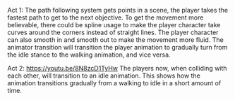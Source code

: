 Act 1: The path following system gets points in a scene, the player takes the fastest path to get to the next objective.
To get the movement more believable, there could be spline usage to make the player character take curves around the corners instead of straight lines. 
The player character can also smooth in and smooth out to make the movement more fluid.
The animator transition will transition the player animation to gradually turn from the idle stance to the walking animation, and vice versa.

Act 2: 
https://youtu.be/8N8zcD1TyHw 
The players now, when colliding with each other, will transition to an idle animation. This shows how the animation transitions gradually from a walking to idle in a short amount of time.
